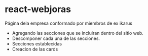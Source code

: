 # react-webjoras
Página dela empresa conformado por miembros de ex ikarus
 - Agregando las secciones que se incluiran dentro del sitio web.
 - Descomponer cada una de las secciones.
 - Secciones establecidas
 - Creacion de las cards
